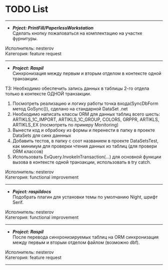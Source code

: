 # TODO List #

---

* ***Prject: PrintFill/PaperlessWorkstation***  
 Сделать кнопку пожаловаться на комплектацию на участке фурнитуры.

 Исполнитель: nesterov  
 Категория: feature request

---

* ***Project: Raspil***  
 Синхронизация между первым и вторым отделом в контексте одной транзакции.

 TЗ: Необходимо обеспечить запись данных в таблицы 2-го отдела только в контексте ОДНОЙ транзакции.

 1. Посмотреть реализацию и логику работы точка входа(SyncDbForm метод GoSync()), сделано на стандарной DataSet .net
 1. Необходимо написать классы ORM для данных таблиц всего шесть: ARTIKLS_1C_IMPORT, ARTIKLS_1C_GROUP, COLORS, GRPPR, ARTIKLS,
 ARTIKLS_EX (посмотреть по примеру Monitoring)
 1. Вынести код и обрабоку из формы и перенести в папку в проекте DataSets для синх даннных
 1. Добавить тестов, в папку с соот названием в проекте DataSetsTest, как минимум для проверки чтения данных из таблиц (для провери ORM классов)
 1. Использовать ExQuery.InvokeInTransaction(...) для основной функции вызова в контексте одной транзакции, использовать в try catch.

 Исполнитель: nesterov  
 Категория: functional improvement

---

* ***Poject: raspildocs***  
 Подобрать плагин для установки темы по умолчанию Night, шрифт Serif.

 Исполнитель: nesterov  
 Категория: functional improvement

---

* ***Project: Raspil***  
 После перевода синхронизируемых таблиц на ORM cинхронизация между первым и вторым отделом файлом (возможно dbf).  

 Исполнитель: nesterov  
 Категория: feature request

---